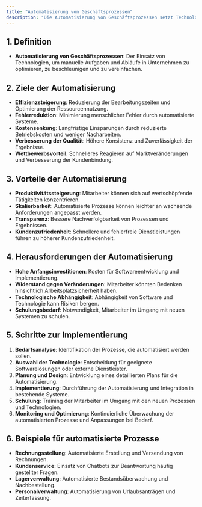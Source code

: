 ```yaml
---
title: "Automatisierung von Geschäftsprozessen"
description: "Die Automatisierung von Geschäftsprozessen setzt Technologien ein, um manuelle Aufgaben zu optimieren und zu beschleunigen. Ziele sind Effizienzsteigerung, Fehlerreduktion und Kostensenkung. Schritte umfassen Bedarfsanalyse, Implementierung und Monitoring. Beispiele sind Rechnungsstellung und Kundenservice."
---
```


## 1. Definition
- **Automatisierung von Geschäftsprozessen**: Der Einsatz von Technologien, um manuelle Aufgaben und Abläufe in Unternehmen zu optimieren, zu beschleunigen und zu vereinfachen.

## 2. Ziele der Automatisierung
- **Effizienzsteigerung**: Reduzierung der Bearbeitungszeiten und Optimierung der Ressourcennutzung.
- **Fehlerreduktion**: Minimierung menschlicher Fehler durch automatisierte Systeme.
- **Kostensenkung**: Langfristige Einsparungen durch reduzierte Betriebskosten und weniger Nacharbeiten.
- **Verbesserung der Qualität**: Höhere Konsistenz und Zuverlässigkeit der Ergebnisse.
- **Wettbewerbsvorteil**: Schnelleres Reagieren auf Marktveränderungen und Verbesserung der Kundenbindung.

## 3. Vorteile der Automatisierung
- **Produktivitätssteigerung**: Mitarbeiter können sich auf wertschöpfende Tätigkeiten konzentrieren.
- **Skalierbarkeit**: Automatisierte Prozesse können leichter an wachsende Anforderungen angepasst werden.
- **Transparenz**: Bessere Nachverfolgbarkeit von Prozessen und Ergebnissen.
- **Kundenzufriedenheit**: Schnellere und fehlerfreie Dienstleistungen führen zu höherer Kundenzufriedenheit.

## 4. Herausforderungen der Automatisierung
- **Hohe Anfangsinvestitionen**: Kosten für Softwareentwicklung und Implementierung.
- **Widerstand gegen Veränderungen**: Mitarbeiter könnten Bedenken hinsichtlich Arbeitsplatzsicherheit haben.
- **Technologische Abhängigkeit**: Abhängigkeit von Software und Technologie kann Risiken bergen.
- **Schulungsbedarf**: Notwendigkeit, Mitarbeiter im Umgang mit neuen Systemen zu schulen.

## 5. Schritte zur Implementierung
1. **Bedarfsanalyse**: Identifikation der Prozesse, die automatisiert werden sollen.
2. **Auswahl der Technologie**: Entscheidung für geeignete Softwarelösungen oder externe Dienstleister.
3. **Planung und Design**: Entwicklung eines detaillierten Plans für die Automatisierung.
4. **Implementierung**: Durchführung der Automatisierung und Integration in bestehende Systeme.
5. **Schulung**: Training der Mitarbeiter im Umgang mit den neuen Prozessen und Technologien.
6. **Monitoring und Optimierung**: Kontinuierliche Überwachung der automatisierten Prozesse und Anpassungen bei Bedarf.

## 6. Beispiele für automatisierte Prozesse
- **Rechnungsstellung**: Automatisierte Erstellung und Versendung von Rechnungen.
- **Kundenservice**: Einsatz von Chatbots zur Beantwortung häufig gestellter Fragen.
- **Lagerverwaltung**: Automatisierte Bestandsüberwachung und Nachbestellung.
- **Personalverwaltung**: Automatisierung von Urlaubsanträgen und Zeiterfassung.
